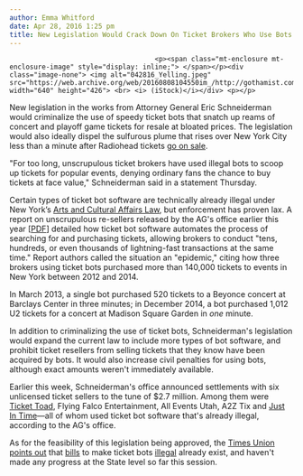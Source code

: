 ```yaml
---
author: Emma Whitford
date: Apr 28, 2016 1:25 pm
title: New Legislation Would Crack Down On Ticket Brokers Who Use Bots 
---
```


	
										<p><span class="mt-enclosure mt-enclosure-image" style="display: inline;"> </span></p><div class="image-none"> <img alt="042816_Yelling.jpeg" src="https://web.archive.org/web/20160808104550im_/http://gothamist.com/attachments/nyc_ewhitford/042816_Yelling.jpeg" width="640" height="426"> <br> <i> (iStock)</i></div> <p></p>

<p>New legislation in the works from Attorney General Eric Schneiderman would criminalize the use of speedy ticket bots that snatch up reams of concert and playoff game tickets for resale at bloated prices. The legislation would also ideally dispel the sulfurous plume that rises over New York City less than a minute after Radiohead tickets <a href="https://web.archive.org/web/20160808104550/http://www.billboard.com/articles/columns/rock/7263856/radiohead-tickets-sold-out-minutes-thom-yorke">go on sale</a>. </p>

<p>&quot;For too long, unscrupulous ticket brokers have used illegal bots to scoop up tickets for popular events, denying ordinary fans the chance to buy tickets at face value,&quot; Schneiderman said in a statement Thursday. </p>

<p>Certain types of ticket bot software are technically already illegal under New York&#x2019;s <a href="https://web.archive.org/web/20160808104550/http://codes.findlaw.com/ny/arts-and-cultural-affairs-law/">Arts and Cultural Affairs Law</a>, but enforcement has proven lax. A report on unscrupulous re-sellers released by the AG&apos;s office earlier this year [<a href="https://web.archive.org/web/20160808104550/http://www.ag.ny.gov/pdfs/Ticket_Sales_Report.pdf">PDF</a>] detailed how ticket bot software automates the process of searching for and purchasing tickets, allowing brokers to conduct &quot;tens, hundreds, or even thousands of lightning-fast transactions at the same time.&quot; Report authors called the situation an &quot;epidemic,&quot; citing how three brokers using ticket bots purchased more than 140,000 tickets to events in New York between 2012 and 2014. </p>

<p>In March 2013, a single bot purchased 520 tickets to a Beyonce concert at Barclays Center in three minutes; in December 2014, a bot purchased 1,012 U2 tickets for a concert at Madison Square Garden in <em>one</em> minute.</p>

<p>In addition to criminalizing the use of ticket bots, Schneiderman&apos;s legislation would expand the current law to include more types of bot software, and prohibit ticket resellers from selling tickets that they know have been acquired by bots. It would also increase civil penalties for using bots, although exact amounts weren&apos;t immediately available. </p>

<p>Earlier this week, Schneiderman&apos;s office announced settlements with six unlicensed ticket sellers to the tune of $2.7 million. Among them were <a href="https://web.archive.org/web/20160808104550/http://www.tickettoad.com/">Ticket Toad</a>, Flying Falco Entertainment, All Events Utah, A2Z Tix and <a href="https://web.archive.org/web/20160808104550/https://twitter.com/jit_tickets">Just In Time</a>&#x2014;all of whom used ticket bot software that&apos;s already illegal, according to the AG&apos;s office. </p>

<p>As for the feasibility of this legislation being approved, the <a href="https://web.archive.org/web/20160808104550/http://blog.timesunion.com/capitol/archives/248649/schneiderman-scores-ticket-resale-settlements/">Times Union points out</a> that <a href="https://web.archive.org/web/20160808104550/http://assembly.state.ny.us/leg/?default_fld=&amp;leg_video=&amp;bn=A09181&amp;term=2015&amp;Summary=Y&amp;Actions=Y&amp;Floor%26nbspVotes=Y&amp;Memo=Y&amp;Text=Y">bills</a> to make ticket bots <a href="https://web.archive.org/web/20160808104550/http://assembly.state.ny.us/leg/?default_fld=&amp;leg_video=&amp;bn=S06893&amp;term=2015&amp;Summary=Y&amp;Actions=Y&amp;Floor%26nbspVotes=Y&amp;Memo=Y&amp;Text=Y">illegal</a> already exist, and haven&apos;t made any progress at the State level so far this session.  </p>					
										
									
				